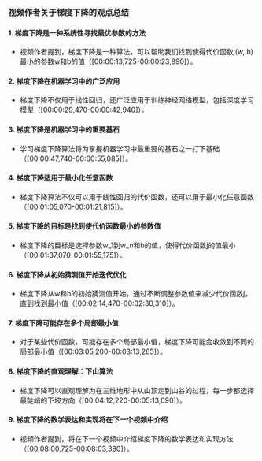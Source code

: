 ### 视频作者关于梯度下降的观点总结

#### 1. 梯度下降是一种系统性寻找最优参数的方法
- 视频作者提到，梯度下降是一种算法，可以帮助我们找到使得代价函数j(w, b)最小的参数w和b的值（[00:00:13,725-00:00:23,890]）。

#### 2. 梯度下降在机器学习中的广泛应用
- 梯度下降不仅用于线性回归，还广泛应用于训练神经网络模型，包括深度学习模型（[00:00:29,470-00:00:42,940]）。

#### 3. 梯度下降是机器学习中的重要基石
- 学习梯度下降算法将为掌握机器学习中最重要的基石之一打下基础（[00:00:47,740-00:00:55,085]）。

#### 4. 梯度下降适用于最小化任意函数
- 梯度下降算法不仅可以用于线性回归的代价函数，还可以用于最小化任意函数（[00:01:05,070-00:01:21,815]）。

#### 5. 梯度下降的目标是找到使代价函数最小的参数值
- 梯度下降的目标是选择参数w_1到w_n和b的值，使得代价函数j的值最小（[00:01:37,070-00:01:55,175]）。

#### 6. 梯度下降从初始猜测值开始迭代优化
- 梯度下降从w和b的初始猜测值开始，通过不断调整参数值来减少代价函数j，直到找到最小值（[00:02:14,470-00:02:30,310]）。

#### 7. 梯度下降可能存在多个局部最小值
- 对于某些代价函数，可能存在多个局部最小值，梯度下降可能会收敛到不同的局部最小值（[00:03:05,200-00:03:13,265]）。

#### 8. 梯度下降的直观理解：下山算法
- 梯度下降可以直观理解为在三维地形中从山顶走到山谷的过程，每一步都选择最陡峭的下坡方向（[00:04:12,220-00:05:13,090]）。

#### 9. 梯度下降的数学表达和实现将在下一个视频中介绍
- 视频作者提到，将在下一个视频中介绍梯度下降的数学表达和实现方法（[00:08:00,725-00:08:03,390]）。